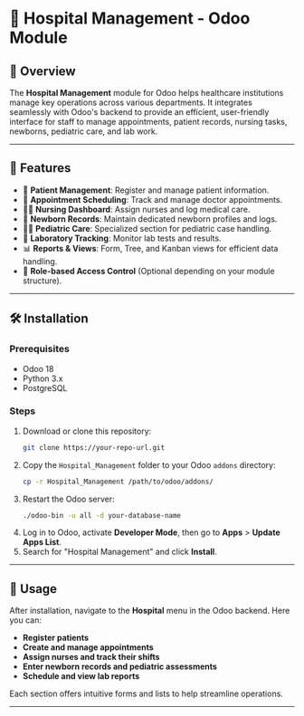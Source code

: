 # 🏥 Hospital Management - Odoo Module

## 📘 Overview

The **Hospital Management** module for Odoo helps healthcare institutions manage key operations across various departments. It integrates seamlessly with Odoo's backend to provide an efficient, user-friendly interface for staff to manage appointments, patient records, nursing tasks, newborns, pediatric care, and lab work.

---

## 🚀 Features

- 👤 **Patient Management**: Register and manage patient information.
- 📅 **Appointment Scheduling**: Track and manage doctor appointments.
- 🧑‍⚕️ **Nursing Dashboard**: Assign nurses and log medical care.
- 👶 **Newborn Records**: Maintain dedicated newborn profiles and logs.
- 👩‍👧 **Pediatric Care**: Specialized section for pediatric case handling.
- 🔬 **Laboratory Tracking**: Monitor lab tests and results.
- 📊 **Reports & Views**: Form, Tree, and Kanban views for efficient data handling.
- 🔐 **Role-based Access Control** (Optional depending on your module structure).

---

## 🛠️ Installation

### Prerequisites
- Odoo 18
- Python 3.x
- PostgreSQL

### Steps
1. Download or clone this repository:
    ```bash
    git clone https://your-repo-url.git
    ```
2. Copy the `Hospital_Management` folder to your Odoo `addons` directory:
    ```bash
    cp -r Hospital_Management /path/to/odoo/addons/
    ```
3. Restart the Odoo server:
    ```bash
    ./odoo-bin -u all -d your-database-name
    ```
4. Log in to Odoo, activate **Developer Mode**, then go to **Apps** > **Update Apps List**.
5. Search for "Hospital Management" and click **Install**.

---


## 🧭 Usage

After installation, navigate to the **Hospital** menu in the Odoo backend. Here you can:

- **Register patients**
- **Create and manage appointments**
- **Assign nurses and track their shifts**
- **Enter newborn records and pediatric assessments**
- **Schedule and view lab reports**

Each section offers intuitive forms and lists to help streamline operations.

---


